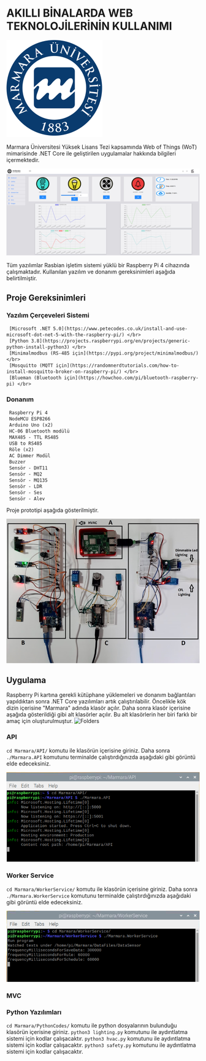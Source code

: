 # AKILLI BİNALARDA WEB TEKNOLOJİLERİNİN KULLANIMI

 ![MULogo](https://github.com/msensoy/MarmaraUniversityMasterThesis/blob/main/images/imgMULogo.PNG) </br>
 
Marmara Üniversitesi Yüksek Lisans Tezi kapsamında Web of Things (WoT) mimarisinde .NET Core ile geliştirilen uygulamalar hakkında bilgileri içermektedir.

 ![WebSite](https://github.com/msensoy/MarmaraUniversityMasterThesis/blob/main/images/imgWebSite.PNG) </br>
 
Tüm yazılımlar Rasbian işletim sistemi yüklü bir Raspberry Pi 4 cihazında çalışmaktadır. Kullanılan yazılım ve donanım gereksinimleri aşağıda belirtilmiştir.
## Proje Gereksinimleri
  ### Yazılım Çerçeveleri Sistemi
	 [Microsoft .NET 5.0](https://www.petecodes.co.uk/install-and-use-microsoft-dot-net-5-with-the-raspberry-pi/) </br>
	 [Python 3.8](https://projects.raspberrypi.org/en/projects/generic-python-install-python3) </br>
	 [Minimalmodbus (RS-485 için](https://pypi.org/project/minimalmodbus/) </br>
	 [Mosquitto (MQTT için](https://randomnerdtutorials.com/how-to-install-mosquitto-broker-on-raspberry-pi/) </br>
	 [Blueman (Bluetooth için](https://howchoo.com/pi/bluetooth-raspberry-pi) </br>
	 
  ### Donanım
     Raspberry Pi 4
	 NodeMCU ESP8266
	 Arduino Uno (x2)
	 HC-06 Bluetooth modülü
	 MAX485 - TTL RS485
	 USB to RS485
	 Röle (x2)
	 AC Dimmer Modül
	 Buzzer
     Sensör - DHT11 
	 Sensör - MQ2 
	 Sensör - MQ135 
	 Sensör - LDR
	 Sensör - Ses
	 Sensör - Alev

Proje prototipi aşağıda gösterilmiştir.

 ![Prototype](https://github.com/msensoy/MarmaraUniversityMasterThesis/blob/main/images/imgPrototype.PNG) </br>

## Uygulama

Raspberry Pi kartına gerekli kütüphane yüklemeleri ve donanım bağlantıları yapıldıktan sonra .NET Core yazılımları artık çalıştırılabilir. Öncelikle kök dizin içerisine "Marmara" adında klasör açılır. Daha sonra klasör içerisine aşağıda gösterildiği gibi alt klasörler açılır. Bu alt klasörlerin her biri farklı bir amaç için oluşturulmuştur.
 ![Folders](https://github.com/msensoy/MarmaraUniversityMasterThesis/blob/main/imgimages/Folders.PNG) </br>
 
### API
`cd Marmara/API/` komutu ile klasörün içerisine giriniz. Daha sonra `./Marmara.API` komutunu terminalde çalıştırdığınızda aşağıdaki gibi görüntü elde edeceksiniz.

 ![API](https://github.com/msensoy/MarmaraUniversityMasterThesis/blob/main/images/imgRunAPI.PNG) </br>


### Worker Service
`cd Marmara/WorkerService/` komutu ile klasörün içerisine giriniz. Daha sonra `./Marmara.WorkerService` komutunu terminalde çalıştırdığınızda aşağıdaki gibi görüntü elde edeceksiniz.

 ![WorkerService](https://github.com/msensoy/MarmaraUniversityMasterThesis/blob/main/images/imgRunWS.PNG) </br>

### MVC

### Python Yazılımları

`cd Marmara/PythonCodes/` komutu ile python dosyalarının bulunduğu klasörün içerisine giriniz. `python3 lighting.py` komutunu ile aydıntlatma sistemi için kodlar çalışacaktır. `python3 hvac.py` komutunu ile aydıntlatma sistemi için kodlar çalışacaktır. `python3 safety.py` komutunu ile aydıntlatma sistemi için kodlar çalışacaktır.





